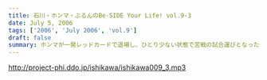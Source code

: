 ```yaml
---
title: 石川・ホンマ・ぶるんのBe-SIDE Your Life! vol.9-3
date: July 5, 2006
tags: ['2006', 'July 2006', 'vol.9']
draft: false
summary: ホンマが一発レッドカードで退場し、ひとり少ない状態で苦戦の試合運びとなった“ビーサイJAPAN”!!しかし、ホンマが抜けてからの方が、トークのパスがよく回るようになり、むしろホンマが、番組にとってのロナウドだったコトが発覚!!ホンマ不要論噴出!?
---
```


http://project-phi.ddo.jp/ishikawa/ishikawa009_3.mp3